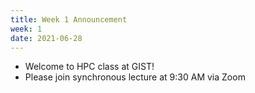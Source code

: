 ```yaml
---
title: Week 1 Announcement
week: 1
date: 2021-06-28
---
```


* Welcome to HPC class at GIST! 
* Please join synchronous lecture at 9:30 AM via Zoom
